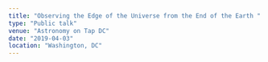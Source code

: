 ```yaml
---
title: "Observing the Edge of the Universe from the End of the Earth "
type: "Public talk"
venue: "Astronomy on Tap DC"
date: "2019-04-03"
location: "Washington, DC"
---
```

